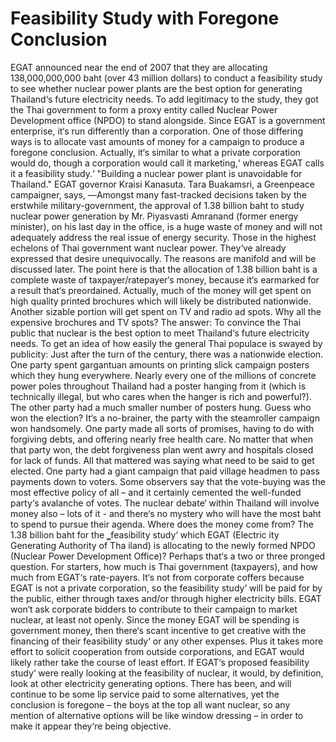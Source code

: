 # Feasibility Study with Foregone Conclusion
 EGAT announced near the end of 2007 that they are allocating 138,000,000,000
baht (over 43 million dollars) to conduct a feasibility study to see whether nuclear
power plants are the best option for generating Thailand‘s future electricity needs. To
add legitimacy to the study, they got the Thai government to form a proxy entity
called Nuclear Power Development office (NPDO) to stand alongside. Since EGAT
is a government enterprise, it‘s run differently than a corporation. One of those
differing ways is to allocate vast amounts of money for a campaign to produce a
foregone conclusion. Actually, it‘s similar to what a private corporation would do,
though a corporation would call it marketing,‘ whereas EGAT calls it a feasibility
study.‘
 "Building a nuclear power plant is unavoidable for Thailand."
 EGAT governor Kraisi Kanasuta.
 Tara Buakamsri, a Greenpeace campaigner, says, ―Amongst many fast-tracked
decisions taken by the erstwhile military-government, the approval of 1.38 billion
baht to study nuclear power generation by Mr. Piyasvasti Amranand (former energy
minister), on his last day in the office, is a huge waste of money and will not
adequately address the real issue of energy security.
 Those in the highest echelons of Thai government want nuclear power. They‘ve
already expressed that desire unequivocally. The reasons are manifold and will be
discussed later. The point here is that the allocation of 1.38 billion baht is a complete
waste of taxpayer/ratepayer‘s money, because it‘s earmarked for a result that‘s preordained. Actually, much of the money will get spent on high quality printed brochures which will likely be distributed nationwide. Another sizable portion will
get spent on TV and radio ad spots.
 Why all the expensive brochures and TV spots? The answer: To convince the
Thai public that nuclear is the best option to meet Thailand‘s future electricity needs.
To get an idea of how easily the general Thai populace is swayed by publicity:
Just after the turn of the century, there was a nationwide election. One party spent
gargantuan amounts on printing slick campaign posters which they hung everywhere.
Nearly every one of the millions of concrete power poles throughout Thailand had a
poster hanging from it (which is technically illegal, but who cares when the hanger is
rich and powerful?). The other party had a much smaller number of posters hung. 
Guess who won the election? It‘s a no-brainer, the party with the steamroller
campaign won handsomely.
 One party made all sorts of promises, having to do with forgiving debts, and
offering nearly free health care. No matter that when that party won, the debt
forgiveness plan went awry and hospitals closed for lack of funds. All that mattered
was saying what need to be said to get elected.
 One party had a giant campaign that paid village headmen to pass payments down
to voters. Some observers say that the vote-buying was the most effective policy of
all – and it certainly cemented the well-funded party‘s avalanche of votes. The nuclear
debate‘ within Thailand will involve money also – lots of it - and there‘s no mystery
who will have the most baht to spend to pursue their agenda.
 Where does the money come from? The 1.38 billion baht for the ‗feasibility study‘
which EGAT (Electric ity Generating Authority of Tha iland) is allocating to the
newly formed NPDO (Nuclear Power Development Office)? Perhaps that‘s a two or
three pronged question. For starters, how much is Thai government (taxpayers), and
how much from EGAT‘s rate-payers. It‘s not from corporate coffers because EGAT
is not a private corporation, so the feasibility study‘ will be paid for by the public,
either through taxes and/or through higher electricity bills.
 EGAT won‘t ask corporate bidders to contribute to their campaign to market
nuclear, at least not openly. Since the money EGAT will be spending is government
money, then there‘s scant incentive to get creative with the financing of their
feasibility study‘ or any other expenses. Plus it takes more effort to solicit
cooperation from outside corporations, and EGAT would likely rather take the course
of least effort.
 If EGAT‘s proposed feasibility study‘ were really looking at the feasibility of
nuclear, it would, by definition, look at other electricity generating options. There has
been, and will continue to be some lip service paid to some alternatives, yet the
conclusion is foregone – the boys at the top all want nuclear, so any mention of
alternative options will be like window dressing – in order to make it appear they‘re
being objective.
